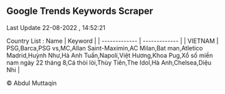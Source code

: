 

## Google Trends Keywords Scraper 
 
Last Update 22-08-2022 , 14:52:21

Country List :
 Name  | Keyword |
| ------------- | ------------- |
| VIETNAM | PSG,Barca,PSG vs,MC,Allan Saint-Maximin,AC Milan,Bat man,Atletico Madrid,Huỳnh Như,Hà Anh Tuấn,Napoli,Việt Hương,Khoa Pug,Xổ số miền nam ngày 22 tháng 8,Cá thòi lòi,Thùy Tiên,The Idol,Hà Anh,Chelsea,Diệu Nhi |



© Abdul Muttaqin 
